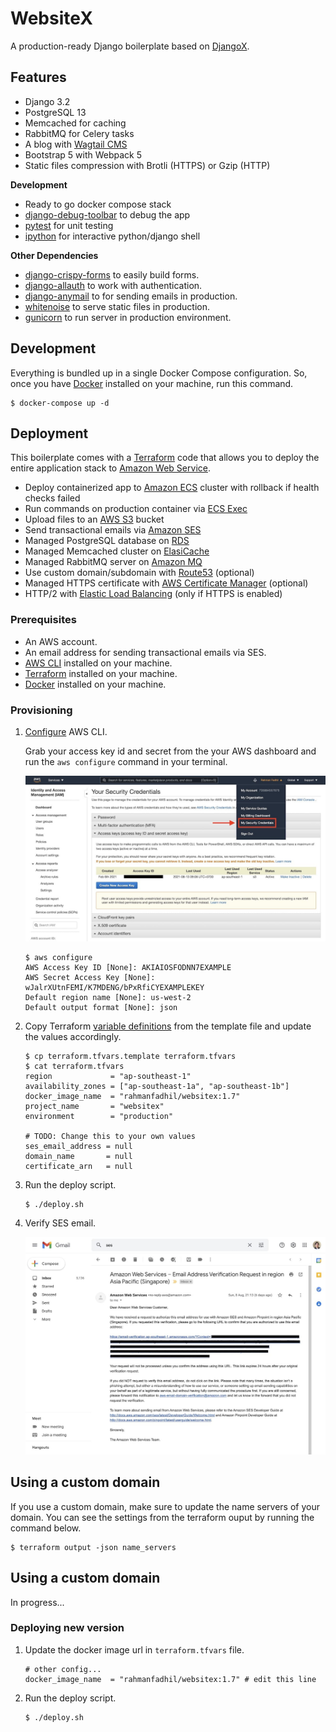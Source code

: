 # WebsiteX

A production-ready Django boilerplate based on [DjangoX](https://github.com/wsvincent/djangox).

## Features

-   Django 3.2
-   PostgreSQL 13
-   Memcached for caching
-   RabbitMQ for Celery tasks
-   A blog with [Wagtail CMS](https://wagtail.io/)
-   Bootstrap 5 with Webpack 5
-   Static files compression with Brotli (HTTPS) or Gzip (HTTP)

**Development**

-   Ready to go docker compose stack
-   [django-debug-toolbar](https://django-debug-toolbar.readthedocs.io/en/latest/) to debug the app
-   [pytest](https://django-debug-toolbar.readthedocs.io/en/latest/) for unit testing
-   [ipython](https://django-debug-toolbar.readthedocs.io/en/latest/) for interactive python/django shell

**Other Dependencies**

-   [django-crispy-forms](https://github.com/django-crispy-forms/django-crispy-forms) to easily build forms.
-   [django-allauth](https://django-allauth.readthedocs.io/en/latest/installation.html) to work with authentication.
-   [django-anymail](https://django-environ.readthedocs.io/en/latest/) to for sending emails in production.
-   [whitenoise](http://whitenoise.evans.io/en/stable/index.html) to serve static files in production.
-   [gunicorn](https://gunicorn.org/) to run server in production environment.

## Development

Everything is bundled up in a single Docker Compose configuration. So, once you have [Docker](https://www.docker.com/) installed on your machine, run this command.

```
$ docker-compose up -d
```

## Deployment

This boilerplate comes with a [Terraform](https://www.terraform.io/) code that allows you to deploy the entire application stack to [Amazon Web Service](https://aws.amazon.com).

-   Deploy containerized app to [Amazon ECS](https://aws.amazon.com/ecs/) cluster with rollback if health checks failed
-   Run commands on production container via [ECS Exec](https://docs.aws.amazon.com/AmazonECS/latest/developerguide/ecs-exec.html)
-   Upload files to an [AWS S3](https://aws.amazon.com/s3/) bucket
-   Send transactional emails via [Amazon SES](https://aws.amazon.com/ses/)
-   Managed PostgreSQL database on [RDS](https://aws.amazon.com/rds/)
-   Managed Memcached cluster on [ElasiCache](https://aws.amazon.com/elasticache/)
-   Managed RabbitMQ server on [Amazon MQ](https://aws.amazon.com/amazon-mq/)
-   Use custom domain/subdomain with [Route53](https://aws.amazon.com/route53/) (optional)
-   Managed HTTPS certificate with [AWS Certificate Manager](https://aws.amazon.com/acm/) (optional)
-   HTTP/2 with [Elastic Load Balancing](https://aws.amazon.com/elasticloadbalancing/) (only if HTTPS is enabled)

### Prerequisites

-   An AWS account.
-   An email address for sending transactional emails via SES.
-   [AWS CLI](https://aws.amazon.com/cli/) installed on your machine.
-   [Terraform](https://www.terraform.io/intro/getting-started/install.html) installed on your machine.
-   [Docker](https://docs.docker.com/get-docker/) installed on your machine.

### Provisioning

1.  [Configure](https://docs.aws.amazon.com/cli/latest/userguide/cli-configure-quickstart.html#cli-configure-quickstart-config) AWS CLI.

    Grab your access key id and secret from the your AWS dashboard and run the `aws configure` command in your terminal.

    ![How to get the access key from your AWS dashboard](./docs/aws-secret-key.jpg)

    ```
    $ aws configure
    AWS Access Key ID [None]: AKIAIOSFODNN7EXAMPLE
    AWS Secret Access Key [None]: wJalrXUtnFEMI/K7MDENG/bPxRfiCYEXAMPLEKEY
    Default region name [None]: us-west-2
    Default output format [None]: json
    ```

2.  Copy Terraform [variable definitions](https://www.terraform.io/docs/language/values/variables.html#variable-definitions-tfvars-files) from the template file and update the values accordingly.

    ```
    $ cp terraform.tfvars.template terraform.tfvars
    $ cat terraform.tfvars
    region             = "ap-southeast-1"
    availability_zones = ["ap-southeast-1a", "ap-southeast-1b"]
    docker_image_name  = "rahmanfadhil/websitex:1.7"
    project_name       = "websitex"
    environment        = "production"

    # TODO: Change this to your own values
    ses_email_address = null
    domain_name       = null
    certificate_arn   = null
    ```

3.  Run the deploy script.

    ```
    $ ./deploy.sh
    ```

4.  Verify SES email.

    ![Verify SES email](./docs/ses-verification-email.jpg)

## Using a custom domain

If you use a custom domain, make sure to update the name servers of your domain. You can see the settings from the terraform ouput by running the command below.

```
$ terraform output -json name_servers
```

## Using a custom domain

In progress...

### Deploying new version

1. Update the docker image url in `terraform.tfvars` file.

    ```
    # other config...
    docker_image_name  = "rahmanfadhil/websitex:1.7" # edit this line
    ```

2. Run the deploy script.

    ```
    $ ./deploy.sh
    ```
